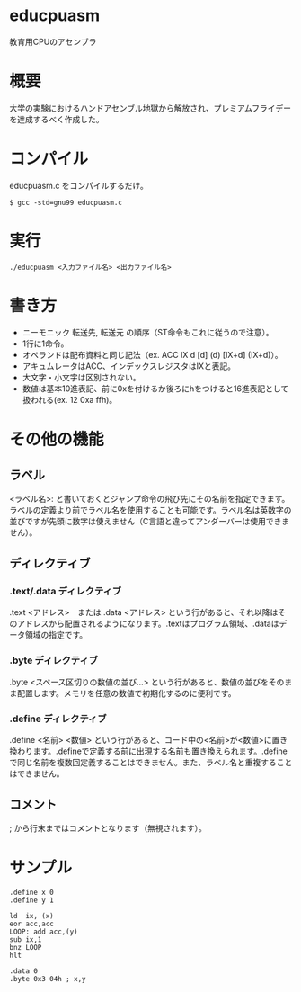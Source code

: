 # educpuasm
教育用CPUのアセンブラ

# 概要
大学の実験におけるハンドアセンブル地獄から解放され、プレミアムフライデーを達成するべく作成した。

# コンパイル
educpuasm.c をコンパイルするだけ。
```
$ gcc -std=gnu99 educpuasm.c
```

# 実行
```
./educpuasm <入力ファイル名> <出力ファイル名>
```

# 書き方
* ニーモニック 転送先, 転送元 の順序（ST命令もこれに従うので注意）。
* 1行に1命令。
* オペランドは配布資料と同じ記法（ex. ACC IX d [d] (d) [IX+d] (IX+d)）。
* アキュムレータはACC、インデックスレジスタはIXと表記。
* 大文字・小文字は区別されない。
* 数値は基本10進表記、前に0xを付けるか後ろにhをつけると16進表記として扱われる(ex. 12 0xa ffh)。

# その他の機能
## ラベル
<ラベル名>: と書いておくとジャンプ命令の飛び先にその名前を指定できます。ラベルの定義より前でラベル名を使用することも可能です。ラベル名は英数字の並びですが先頭に数字は使えません（C言語と違ってアンダーバーは使用できません）。

## ディレクティブ
### .text/.data ディレクティブ
.text <アドレス>　または .data <アドレス> という行があると、それ以降はそのアドレスから配置されるようになります。.textはプログラム領域、.dataはデータ領域の指定です。

### .byte ディレクティブ
.byte <スペース区切りの数値の並び...> という行があると、数値の並びをそのまま配置します。メモリを任意の数値で初期化するのに便利です。

### .define ディレクティブ
.define <名前> <数値> という行があると、コード中の<名前>が<数値>に置き換わります。.defineで定義する前に出現する名前も置き換えられます。.defineで同じ名前を複数回定義することはできません。また、ラベル名と重複することはできません。

## コメント
; から行末まではコメントとなります（無視されます）。

# サンプル
```
.define x 0
.define y 1

ld  ix, (x)
eor acc,acc
LOOP: add acc,(y)
sub ix,1
bnz LOOP
hlt

.data 0
.byte 0x3 04h ; x,y
```
